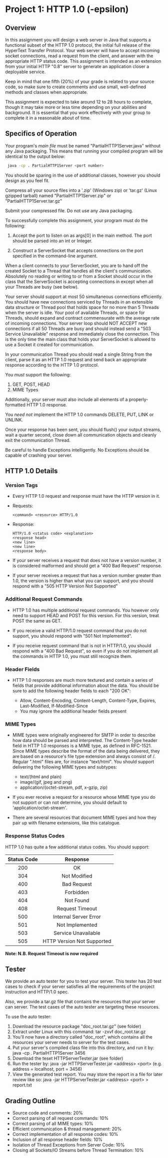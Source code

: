 # Project 1: HTTP 1.0 (-epsilon)

## Overview
In this assignment you will design a web server in Java that supports a functional subset of the HTTP 1.0 protocol, the initial full release of the HyperText Transfer Protocol. Your web server will have to accept incoming socket connections, read a request from the client, and answer with the appropriate HTTP status code. This assignment is intended as an extension from your initial HTTP "0.8" server to generate an application closer a deployable service.

Keep in mind that one fifth (20%) of your grade is related to your source code, so make sure to create comments and use small, well-defined methods and classes when appropriate.

This assignment is expected to take around 12 to 28 hours to complete, though it may take more or less time depending on your abilities and background. It is essential that you work effectively with your group to complete it in a reasonable about of time.

## Specifics of Operation
 Your program's *main file* must be named "PartialHTTP1Server.java" without any Java packaging. This means that running your compiled program will be identical to the output below:

 ```bash
  java -cp . PartialHTTP1Server <port number>
 ```

 You should be sparing in the use of additional classes, however you should design as you feel fit.

Compress all your source files into a '.zip' (Windows zip) or 'tar.gz' (Linux gzipped tarball) named "PartialHTTP1Server.zip" or "PartialHTTP1Server.tar.gz"

Submit your compressed file. Do not use any Java packaging.

To successfully complete this assignment, your program must do the following:

1. Accept the port to listen on as args[0] in the main method.  The port should be parsed into an int or Integer.

2. Construct a ServerSocket that accepts connections on the port specified in the command-line argument.

When a client connects to your ServerSocket, you are to hand off the created Socket to a Thread that handles all the client's communication. Absolutely no reading or writing to or from a Socket should occur in the class that the ServerSocket is accepting connections in except when all your Threads are busy (see below).

Your server should support at most 50 simultaneous connections efficiently. You should have new connections serviced by Threads in an extensible data structure or Thread pool that holds space for no more than 5 Threads when the server is idle. Your pool of available Threads, or space for Threads, should expand and contract commensurate with the average rate of incoming connections. Your server loop should NOT ACCEPT new connections if all 50 Threads are busy and should instead send a "503 Service Unavailable" response and immediately close the connection. This is the only time the main class that holds your ServerSocket is allowed to use a Socket it created for communication.

In your communication Thread you should read a single String from the client, parse it as an HTTP 1.0 request and send back an appropriate response according to the HTTP 1.0 protocol.

You *must* support the following:
1. GET, POST, HEAD
2. MIME Types

Additionally, your server must also include all elements of a properly-formatted HTTP 1.0 response.

You *need not* implement  the HTTP 1.0 commands DELETE, PUT, LINK or UNLINK.

Once your response has been sent, you should flush() your output streams, wait a quarter second, close down all communication objects and cleanly exit the communication Thread.

Be careful to handle Exceptions intelligently. No Exceptions should be capable of crashing your server.

## HTTP 1.0 Details

### Version Tags

* Every HTTP 1.0 request and response must have the HTTP version in it.

 * Requests:
    ```
    <command> <resource> HTTP/1.0
    ```

 * Response:
    ```
    HTTP/1.0 <status code> <explanation>  
    <response head>
    <new line>
    <new line>
    <response body>
    ```

* If your server receives a request that does not have a version number, it is considered malformed and should get a "400 Bad Request" response.

* If your server receives a request that has a version number greater than 1.0, the version is higher than what you can support, and you should respond with a "505 HTTP Version Not Supported"

### Additional Request Commands

* HTTP 1.0 has multiple additional request commands. You however only need to support HEAD and POST for this version. For this version, treat POST the same as GET.

* If you receive a valid HTTP/1.0 request command that you do not support, you should respond with "501 Not Implemented".

* If you receive request command that is not in HTTP/1.0, you should respond with a "400 Bad Request", so even if you do not implement all the commands in HTTP 1.0, you must still recognize them.

### Header Fields

* HTTP 1.0 responses are much more textured and contain a series of fields that provide additional information about the data. You should be sure to add the following header fields to each "200 OK":

  * Allow, Content-Encoding, Content-Length, Content-Type, Expires, Last-Modified, If-Modified-Since
  * You may ignore the additional header fields present


### MIME Types

* MIME types were originally engineered for SMTP in order to describe how data should be parsed and interpreted. The Content-Type header field in HTTP 1.0 responses is a MIME type, as defined in RFC-1521. Since MIME types describe the format of the data being delivered, they are based on a resource's file type extension and always consist of <type>/<subtype>. Regular ".html" files are, for instance "text/html". You should support delivering the following MIME types and subtypes:

  * text/(html and plain)
  * image/(gif, jpeg and png)
  *  application/(octet-stream, pdf, x-gzip, zip)


* If you ever receive a request for a resource whose MIME type you do not support or can not determine, you should default to 'application/octet-stream'.

* There are several resources that document MIME types and how they pair up with filename extensions, like this catalogue.

### Response Status Codes

HTTP 1.0 has quite a few additional status codes. You should support:  

Status Code| Response|
:--:|:---:
200  | OK  						
304  | Not Modified
400  | Bad Request
403  | Forbidden
404  | Not Found
408  | Request Timeout
500  | Internal Server Error
501  | Not Implemented
503  | Service Unavailable
505  | HTTP Version Not Supported   

**Note: N.B. Request Timeout is now required**

## Tester

We provide an auto tester for you to test your server. This tester has 20 test cases to check if your server satisfies all the requirements of the project instruction and HTTP/1.0 spec.

Also, we provide a tar.gz file that contains the resources that your server can server. The test cases of the auto tester are targeting these resources.

To use the auto tester:

1. Download the resource package "doc_root.tar.gz" (see folder)
2. Extract under Linux with this command: tar -zxvf doc_root.tar.gz
3. You'll now have a directory called "doc_root", which contains all the resources your server needs to server for the test cases.
4. Put your server's compiled class file into this directory, and run it by: java -cp . PartialHTTP1Server 3456
5. Download the teset HTTPServerTester.jar (see folder)
6. Run the tester by: java -jar HTTPServerTester.jar &lt;address&gt; &lt;port&gt; (e.g. address = localhost, port = 3456)
7. View the generated test report. You may store the report in a file for later review like so: java -jar HTTPServerTester.jar &lt;address&gt; &lt;port&gt; > report.txt

## Grading Outline
* Source code and comments: 20%
* Correct parsing of all request commands: 10%
* Correct parsing of all MIME types: 10%
* Efficient communication & thread management: 20%
* Correct implementation of all response codes: 10%
* Inclusion of all response header fields: 10%
* Isolation of Thread Exceptions from Server Code: 10%
* Closing all Sockets/IO Streams before Thread Termination: 10%

